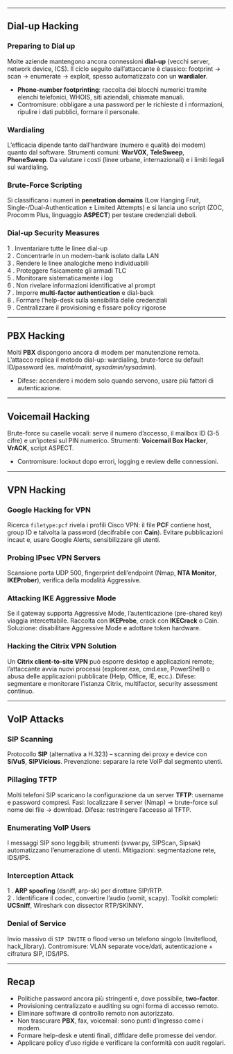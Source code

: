 ___
## Dial-up Hacking

### Preparing to Dial up

Molte aziende mantengono ancora connessioni **dial-up** (vecchi server, network device, ICS). Il ciclo seguito dall’attaccante è classico: footprint → scan → enumerate → exploit, spesso automatizzato con un **wardialer**.
- **Phone-number footprinting**: raccolta dei blocchi numerici tramite elenchi telefonici, WHOIS, siti aziendali, chiamate manuali.
- Contromisure: obbligare a una password per le richieste d i nformazioni, ripulire i dati pubblici, formare il personale.

### Wardialing

L’efficacia dipende tanto dall’hardware (numero e qualità dei modem) quanto dal software. Strumenti comuni: **WarVOX**, **TeleSweep**, **PhoneSweep**. Da valutare i costi (linee urbane, internazionali) e i limiti legali sul wardialing.

### Brute-Force Scripting

Si classificano i numeri in **penetration domains** (Low Hanging Fruit, Single-/Dual-Authentication ± Limited Attempts) e si lancia uno script (ZOC, Procomm Plus, linguaggio **ASPECT**) per testare credenziali deboli.

### Dial-up Security Measures
1 . Inventariare tutte le linee dial-up  
2 . Concentrarle in un modem-bank isolato dalla LAN  
3 . Rendere le linee analogiche meno individuabili  
4 . Proteggere fisicamente gli armadi TLC  
5 . Monitorare sistematicamente i log  
6 . Non rivelare informazioni identificative al prompt  
7 . Imporre **multi-factor authentication** e dial-back  
8 . Formare l’help-desk sulla sensibilità delle credenziali  
9 . Centralizzare il provisioning e fissare policy rigorose

---

## PBX Hacking
Molti **PBX** dispongono ancora di modem per manutenzione remota. L’attacco replica il metodo dial-up: wardialing, brute-force su default ID/password (es. _maint/maint_, _sysadmin/sysadmin_).

- Difese: accendere i modem solo quando servono, usare più fattori di autenticazione.

---
## Voicemail Hacking
Brute-force su caselle vocali: serve il numero d’accesso, il mailbox ID (3-5 cifre) e un’ipotesi sul PIN numerico. Strumenti: **Voicemail Box Hacker**, **VrACK**, script ASPECT.

- Contromisure: lockout dopo errori, logging e review delle connessioni.

---

## VPN Hacking

### Google Hacking for VPN
Ricerca `filetype:pcf` rivela i profili Cisco VPN: il file **PCF** contiene host, group ID e talvolta la password (decifrabile con **Cain**). Evitare pubblicazioni incaut e, usare Google Alerts, sensibilizzare gli utenti.

### Probing IPsec VPN Servers
Scansione porta UDP 500, fingerprint dell’endpoint (Nmap, **NTA Monitor**, **IKEProber**), verifica della modalità Aggressive.

### Attacking IKE Aggressive Mode
Se il gateway supporta Aggressive Mode, l’autenticazione (pre-shared key) viaggia intercettabile. Raccolta con **IKEProbe**, crack con **IKECrack** o Cain. Soluzione: disabilitare Aggressive Mode e adottare token hardware.

### Hacking the Citrix VPN Solution
Un **Citrix client-to-site VPN** può esporre desktop e applicazioni remote; l’attaccante avvia nuovi processi (explorer.exe, cmd.exe, PowerShell) o abusa delle applicazioni pubblicate (Help, Office, IE, ecc.). Difese: segmentare e monitorare l’istanza Citrix, multifactor, security assessment continuo.

---
## VoIP Attacks

### SIP Scanning
Protocollo **SIP** (alternativa a H.323) – scanning dei proxy e device con **SiVuS**, **SIPVicious**. Prevenzione: separare la rete VoIP dal segmento utenti.

### Pillaging TFTP
Molti telefoni SIP scaricano la configurazione da un server **TFTP**: username e password compresi. Fasi: localizzare il server (Nmap) → brute-force sul nome dei file → download. Difesa: restringere l’accesso al TFTP.

### Enumerating VoIP Users
I messaggi SIP sono leggibili; strumenti (svwar.py, SIPScan, Sipsak) automatizzano l’enumerazione di utenti. Mitigazioni: segmentazione rete, IDS/IPS.

### Interception Attack
1 . **ARP spoofing** (dsniff, arp-sk) per dirottare SIP/RTP.  
2 . Identificare il codec, convertire l’audio (vomit, scapy). Toolkit completi: **UCSniff**, Wireshark con dissector RTP/SKINNY.

### Denial of Service
Invio massivo di `SIP INVITE` o flood verso un telefono singolo (Inviteflood, hack_library). Contromisure: VLAN separate voce/dati, autenticazione + cifratura SIP, IDS/IPS.

---
## Recap

- Politiche password ancora più stringenti e, dove possibile, **two-factor**.
- Provisioning centralizzato e auditing su ogni forma di accesso remoto.
- Eliminare software di controllo remoto non autorizzato.
- Non trascurare **PBX**, fax, voicemail: sono punti d’ingresso come i modem.
- Formare help-desk e utenti finali, diffidare delle promesse dei vendor.
- Applicare policy d’uso rigide e verificare la conformità con audit regolari.
